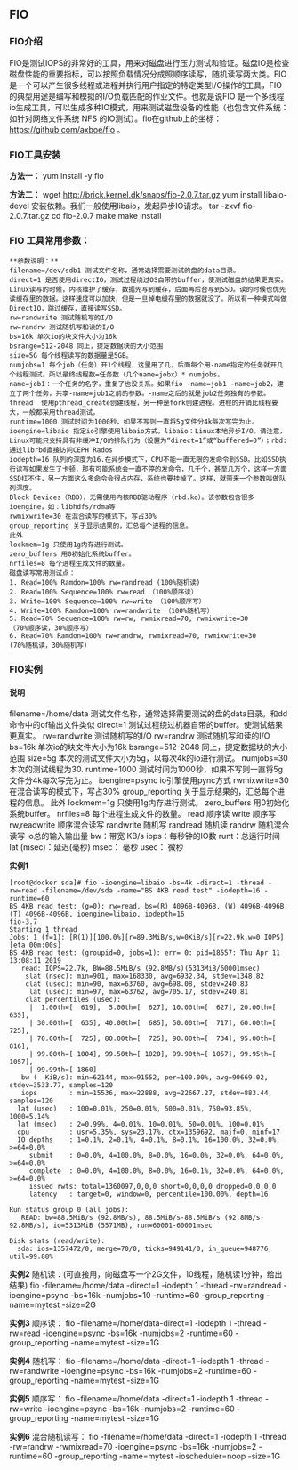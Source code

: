 ## FIO
### FIO介绍
FIO是测试IOPS的非常好的工具，用来对磁盘进行压力测试和验证。磁盘IO是检查磁盘性能的重要指标，可以按照负载情况分成照顺序读写，随机读写两大类。FIO是一个可以产生很多线程或进程并执行用户指定的特定类型I/O操作的工具，FIO的典型用途是编写和模拟的I/O负载匹配的作业文件。也就是说FIO 是一个多线程io生成工具，可以生成多种IO模式，用来测试磁盘设备的性能（也包含文件系统：如针对网络文件系统 NFS 的IO测试）。fio在github上的坐标：https://github.com/axboe/fio 。

### FIO工具安装
**方法一：**
yum install -y fio

**方法二：**
wget http://brick.kernel.dk/snaps/fio-2.0.7.tar.gz
yum install libaio-devel 安装依赖。我们一般使用libaio，发起异步IO请求。
tar -zxvf fio-2.0.7.tar.gz
cd fio-2.0.7
make
make install


### FIO 工具常用参数：

```
**参数说明：**
filename=/dev/sdb1 测试文件名称，通常选择需要测试的盘的data目录。
direct=1 是否使用directIO，测试过程绕过OS自带的buffer，使测试磁盘的结果更真实。Linux读写的时候，内核维护了缓存，数据先写到缓存，后面再后台写到SSD。读的时候也优先读缓存里的数据。这样速度可以加快，但是一旦掉电缓存里的数据就没了。所以有一种模式叫做DirectIO，跳过缓存，直接读写SSD。 
rw=randwrite 测试随机写的I/O
rw=randrw 测试随机写和读的I/O
bs=16k 单次io的块文件大小为16k
bsrange=512-2048 同上，提定数据块的大小范围
size=5G 每个线程读写的数据量是5GB。
numjobs=1 每个job（任务）开1个线程，这里用了几，后面每个用-name指定的任务就开几个线程测试。所以最终线程数=任务数（几个name=jobx）* numjobs。 
name=job1：一个任务的名字，重复了也没关系。如果fio -name=job1 -name=job2，建立了两个任务，共享-name=job1之前的参数。-name之后的就是job2任务独有的参数。 
thread  使用pthread_create创建线程，另一种是fork创建进程。进程的开销比线程要大，一般都采用thread测试。 
runtime=1000 测试时间为1000秒，如果不写则一直将5g文件分4k每次写完为止。
ioengine=libaio 指定io引擎使用libaio方式。libaio：Linux本地异步I/O。请注意，Linux可能只支持具有非缓冲I/O的排队行为（设置为“direct=1”或“buffered=0”）；rbd:通过librbd直接访问CEPH Rados 
iodepth=16 队列的深度为16.在异步模式下，CPU不能一直无限的发命令到SSD。比如SSD执行读写如果发生了卡顿，那有可能系统会一直不停的发命令，几千个，甚至几万个，这样一方面SSD扛不住，另一方面这么多命令会很占内存，系统也要挂掉了。这样，就带来一个参数叫做队列深度。
Block Devices（RBD），无需使用内核RBD驱动程序（rbd.ko）。该参数包含很多ioengine，如：libhdfs/rdma等
rwmixwrite=30 在混合读写的模式下，写占30%
group_reporting 关于显示结果的，汇总每个进程的信息。
此外
lockmem=1g 只使用1g内存进行测试。
zero_buffers 用0初始化系统buffer。
nrfiles=8 每个进程生成文件的数量。
磁盘读写常用测试点：
1. Read=100% Ramdon=100% rw=randread (100%随机读)
2. Read=100% Sequence=100% rw=read （100%顺序读）
3. Write=100% Sequence=100% rw=write （100%顺序写）
4. Write=100% Ramdon=100% rw=randwrite （100%随机写）
5. Read=70% Sequence=100% rw=rw, rwmixread=70, rwmixwrite=30
（70%顺序读，30%顺序写）
6. Read=70% Ramdon=100% rw=randrw, rwmixread=70, rwmixwrite=30
(70%随机读，30%随机写)
```

### FIO实例
#### 说明
filename=/home/data 测试文件名称，通常选择需要测试的盘的data目录。和dd命令中的of输出文件类似
direct=1 测试过程绕过机器自带的buffer。使测试结果更真实。
rw=randwrite 测试随机写的I/O
rw=randrw 测试随机写和读的I/O
bs=16k 单次io的块文件大小为16k
bsrange=512-2048 同上，提定数据块的大小范围
size=5g 本次的测试文件大小为5g，以每次4k的io进行测试。
numjobs=30 本次的测试线程为30.
runtime=1000 测试时间为1000秒，如果不写则一直将5g文件分4k每次写完为止。
ioengine=psync io引擎使用pync方式
rwmixwrite=30 在混合读写的模式下，写占30%
group_reporting 关于显示结果的，汇总每个进程的信息。
此外
lockmem=1g 只使用1g内存进行测试。
zero_buffers 用0初始化系统buffer。
nrfiles=8 每个进程生成文件的数量。
read 顺序读
write 顺序写
rw,readwrite 顺序混合读写
randwrite 随机写
randread 随机读
randrw 随机混合读写
io总的输入输出量
bw：带宽 KB/s
iops：每秒钟的IO数
runt：总运行时间
lat (msec)：延迟(毫秒)
msec： 毫秒
usec： 微秒

**实例1**
```
[root@docker sda]# fio -ioengine=libaio -bs=4k -direct=1 -thread -rw=read -filename=/dev/sda -name="BS 4KB read test" -iodepth=16 -runtime=60
BS 4KB read test: (g=0): rw=read, bs=(R) 4096B-4096B, (W) 4096B-4096B, (T) 4096B-4096B, ioengine=libaio, iodepth=16
fio-3.7
Starting 1 thread
Jobs: 1 (f=1): [R(1)][100.0%][r=89.3MiB/s,w=0KiB/s][r=22.9k,w=0 IOPS][eta 00m:00s]
BS 4KB read test: (groupid=0, jobs=1): err= 0: pid=18557: Thu Apr 11 13:08:11 2019
   read: IOPS=22.7k, BW=88.5MiB/s (92.8MB/s)(5313MiB/60001msec)
    slat (nsec): min=901, max=168330, avg=6932.34, stdev=1348.82
    clat (usec): min=90, max=63760, avg=698.08, stdev=240.83
     lat (usec): min=97, max=63762, avg=705.17, stdev=240.81
    clat percentiles (usec):
     |  1.00th=[  619],  5.00th=[  627], 10.00th=[  627], 20.00th=[  635],
     | 30.00th=[  635], 40.00th=[  685], 50.00th=[  717], 60.00th=[  725],
     | 70.00th=[  725], 80.00th=[  725], 90.00th=[  734], 95.00th=[  816],
     | 99.00th=[ 1004], 99.50th=[ 1020], 99.90th=[ 1057], 99.95th=[ 1057],
     | 99.99th=[ 1860]
   bw (  KiB/s): min=62144, max=91552, per=100.00%, avg=90669.02, stdev=3533.77, samples=120
   iops        : min=15536, max=22888, avg=22667.27, stdev=883.44, samples=120
  lat (usec)   : 100=0.01%, 250=0.01%, 500=0.01%, 750=93.85%, 1000=5.14%
  lat (msec)   : 2=0.99%, 4=0.01%, 10=0.01%, 50=0.01%, 100=0.01%
  cpu          : usr=5.35%, sys=23.17%, ctx=1359692, majf=0, minf=17
  IO depths    : 1=0.1%, 2=0.1%, 4=0.1%, 8=0.1%, 16=100.0%, 32=0.0%, >=64=0.0%
     submit    : 0=0.0%, 4=100.0%, 8=0.0%, 16=0.0%, 32=0.0%, 64=0.0%, >=64=0.0%
     complete  : 0=0.0%, 4=100.0%, 8=0.0%, 16=0.1%, 32=0.0%, 64=0.0%, >=64=0.0%
     issued rwts: total=1360097,0,0,0 short=0,0,0,0 dropped=0,0,0,0
     latency   : target=0, window=0, percentile=100.00%, depth=16
 
Run status group 0 (all jobs):
   READ: bw=88.5MiB/s (92.8MB/s), 88.5MiB/s-88.5MiB/s (92.8MB/s-92.8MB/s), io=5313MiB (5571MB), run=60001-60001msec
 
Disk stats (read/write):
  sda: ios=1357472/0, merge=70/0, ticks=949141/0, in_queue=948776, util=99.88%
```

**实例2**
随机读：(可直接用，向磁盘写一个2G文件，10线程，随机读1分钟，给出结果)
fio -filename=/home/data -direct=1 -iodepth 1 -thread -rw=randread -ioengine=psync -bs=16k -numjobs=10 -runtime=60 -group_reporting -name=mytest -size=2G

**实例3**
顺序读：
fio -filename=/home/data-direct=1 -iodepth 1 -thread -rw=read -ioengine=psync -bs=16k -numjobs=2 -runtime=60 -group_reporting -name=mytest -size=1G

**实例4**
随机写：
fio -filename=/home/data -direct=1 -iodepth 1 -thread -rw=randwrite -ioengine=psync -bs=16k -numjobs=2 -runtime=60 -group_reporting -name=mytest -size=1G

**实例5**
顺序写：
fio -filename=/home/data -direct=1 -iodepth 1 -thread -rw=write -ioengine=psync -bs=16k -numjobs=2 -runtime=60 -group_reporting -name=mytest -size=1G

**实例6**
混合随机读写：
fio -filename=/home/data -direct=1 -iodepth 1 -thread -rw=randrw -rwmixread=70 -ioengine=psync -bs=16k -numjobs=2 -runtime=60 -group_reporting -name=mytest -ioscheduler=noop -size=1G